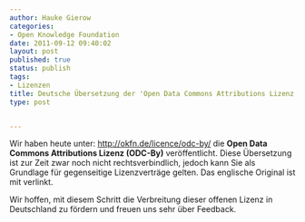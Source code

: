 ```yaml
---
author: Hauke Gierow
categories:
- Open Knowledge Foundation
date: 2011-09-12 09:40:02
layout: post
published: true
status: publish
tags:
- Lizenzen
title: Deutsche Übersetzung der 'Open Data Commons Attributions Lizenz (ODC-By)' veröffentlicht
type: post


---
```


Wir haben heute unter: <http://okfn.de/licence/odc-by/> die **Open Data Commons Attributions Lizenz (ODC-By)** veröffentlicht. Diese Übersetzung ist zur Zeit zwar noch nicht rechtsverbindlich, jedoch kann Sie als Grundlage für gegenseitige Lizenzverträge gelten. Das englische Original ist mit verlinkt.

Wir hoffen, mit diesem Schritt die Verbreitung dieser offenen Lizenz in Deutschland zu fördern und freuen uns sehr über Feedback.
